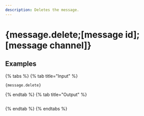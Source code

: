 ```yaml
---
description: Deletes the message.
---
```

# {message.delete;[message id];[message channel]}
## Examples
{% tabs %}
{% tab title="Input" %}
```text
{message.delete}
```
{% endtab %}
{% tab title="Output" %}
```text

```
{% endtab %}
{% endtabs %}